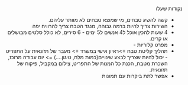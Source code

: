 <span dir="rtl" align="right">
    
נקודות שעלו

* קשה להשיג טבחים, מי שמוצא טבחים לא מוותר עליהם.
* השירות צריך להיות ברמה גבוהה, מנגד הטבח צריך להרוויח יפה
* 4 שעות להכין אוכל ל4 אנשים ל5 ימים - 6 סירים, לא כולל סלטים מבושלים או קרים.
* מפרט קלוריות - 
* תהליך קליטת טבח =>ראיון אישי במשרד => מעבר של תזונאית על התפריט - יכול להיות שצריך לבצע שינויים(כמות מלח, טיגון....) => יום עבודה מרוכז, השכרת מטבח, הכנת כל המנות של התפריט, צילום במקביל, פיקוח של תזונאית.
* אפשר לתת ביקרות עם תמונות

</span>


